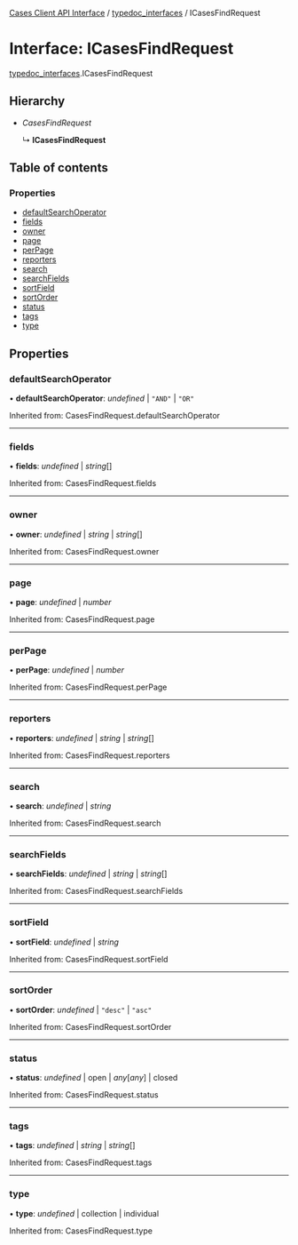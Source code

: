 [Cases Client API Interface](../server_client_api.md) / [typedoc_interfaces](../modules/typedoc_interfaces.md) / ICasesFindRequest

# Interface: ICasesFindRequest

[typedoc_interfaces](../modules/typedoc_interfaces.md).ICasesFindRequest

## Hierarchy

- *CasesFindRequest*

  ↳ **ICasesFindRequest**

## Table of contents

### Properties

- [defaultSearchOperator](typedoc_interfaces.icasesfindrequest.md#defaultsearchoperator)
- [fields](typedoc_interfaces.icasesfindrequest.md#fields)
- [owner](typedoc_interfaces.icasesfindrequest.md#owner)
- [page](typedoc_interfaces.icasesfindrequest.md#page)
- [perPage](typedoc_interfaces.icasesfindrequest.md#perpage)
- [reporters](typedoc_interfaces.icasesfindrequest.md#reporters)
- [search](typedoc_interfaces.icasesfindrequest.md#search)
- [searchFields](typedoc_interfaces.icasesfindrequest.md#searchfields)
- [sortField](typedoc_interfaces.icasesfindrequest.md#sortfield)
- [sortOrder](typedoc_interfaces.icasesfindrequest.md#sortorder)
- [status](typedoc_interfaces.icasesfindrequest.md#status)
- [tags](typedoc_interfaces.icasesfindrequest.md#tags)
- [type](typedoc_interfaces.icasesfindrequest.md#type)

## Properties

### defaultSearchOperator

• **defaultSearchOperator**: *undefined* \| ``"AND"`` \| ``"OR"``

Inherited from: CasesFindRequest.defaultSearchOperator

___

### fields

• **fields**: *undefined* \| *string*[]

Inherited from: CasesFindRequest.fields

___

### owner

• **owner**: *undefined* \| *string* \| *string*[]

Inherited from: CasesFindRequest.owner

___

### page

• **page**: *undefined* \| *number*

Inherited from: CasesFindRequest.page

___

### perPage

• **perPage**: *undefined* \| *number*

Inherited from: CasesFindRequest.perPage

___

### reporters

• **reporters**: *undefined* \| *string* \| *string*[]

Inherited from: CasesFindRequest.reporters

___

### search

• **search**: *undefined* \| *string*

Inherited from: CasesFindRequest.search

___

### searchFields

• **searchFields**: *undefined* \| *string* \| *string*[]

Inherited from: CasesFindRequest.searchFields

___

### sortField

• **sortField**: *undefined* \| *string*

Inherited from: CasesFindRequest.sortField

___

### sortOrder

• **sortOrder**: *undefined* \| ``"desc"`` \| ``"asc"``

Inherited from: CasesFindRequest.sortOrder

___

### status

• **status**: *undefined* \| open \| *any*[*any*] \| closed

Inherited from: CasesFindRequest.status

___

### tags

• **tags**: *undefined* \| *string* \| *string*[]

Inherited from: CasesFindRequest.tags

___

### type

• **type**: *undefined* \| collection \| individual

Inherited from: CasesFindRequest.type
